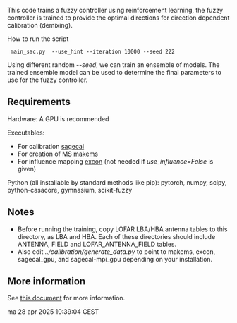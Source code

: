 This code trains a fuzzy controller using reinforcement learning, the fuzzy controller is trained to provide the optimal directions for direction dependent calibration (demixing).

How to run the script 

```
 main_sac.py  --use_hint --iteration 10000 --seed 222
```

Using different random *--seed*, we can train an ensemble of models. The trained ensemble model can be used to determine the final parameters to use for the fuzzy controller.


## Requirements
Hardware:
A GPU is recommended

Executables:

- For calibration [sagecal](https://github.com/nlesc-dirac/sagecal)
- For creation of MS [makems](https://git.astron.nl/ro/lofar/-/blob/master/CEP/MS/src/makems.cc)
- For influence mapping [excon](https://sourceforge.net/projects/exconimager/) (not needed if *use_influence=False* is given)

Python (all installable by standard methods like pip):
pytorch, numpy, scipy, python-casacore, gymnasium, scikit-fuzzy

## Notes
- Before running the training, copy LOFAR LBA/HBA antenna tables to this directory, as LBA and HBA. Each of these directories should include ANTENNA, FIELD and LOFAR_ANTENNA_FIELD tables.
- Also edit *../calibration/generate_data.py* to point to makems, excon, sagecal_gpu, and sagecal-mpi_gpu depending on your installation.

## More information
See <a href="./INTRO.md">this document</a> for more information.

ma 28 apr 2025 10:39:04 CEST
